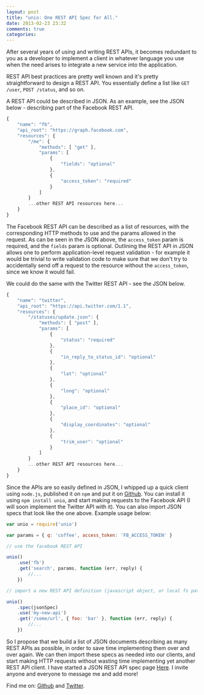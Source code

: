 ```yaml
---
layout: post
title: "unio: One REST API Spec for All."
date: 2013-02-23 23:32
comments: true
categories: 
---
```


After several years of using and writing REST APIs, it becomes redundant to you as a developer to implement a client in whatever language you use when the need arises to integrate a new service into the application. 

REST API best practices are pretty well known and it's pretty straightforward to design a REST API. You essentially define a list like `GET /user`, `POST /status`, and so on.

A REST API could be described in JSON. As an example, see the JSON below - describing part of the Facebook REST API.

```javascript
{
    "name": "fb",
    "api_root": "https://graph.facebook.com",
    "resources": {
        "/me": {
            "methods": [ "get" ],
            "params": [
                {
                    "fields": "optional"
                },
                {
                    "access_token": "required"
                }
            ]
        }
        ...other REST API resources here...
    }
}
```

The Facebook REST API can be described as a list of resources, with the corresponding HTTP methods to use and the params allowed in the request. As can be seen in the JSON above, the `access_token` param is required, and the `fields` param is optional. Outlining the REST API in JSON allows one to perform application-level request validation - for example it would be trivial to write validation code to make sure that we don't try to accidentally send off a request to the resource without the `access_token`, since we know it would fail.

We could do the same with the Twitter REST API - see the JSON below.

```javascript
{
    "name": "twitter",
    "api_root": "https://api.twitter.com/1.1",
    "resources": {
        "/statuses/update.json": {
            "methods": [ "post" ],
            "params": [
                {
                    "status": "required"
                },
                {
                    "in_reply_to_status_id": "optional"
                },
                {
                    "lat": "optional"
                },
                {
                    "long": "optional"
                },
                {
                    "place_id": "optional"
                },
                {
                    "display_coordinates": "optional"
                },
                {
                    "trim_user": "optional"
                }
            ]
        }
        ...other REST API resources here...
    }
}
```

Since the APIs are so easily defined in JSON, I whipped up a quick client using `node.js`, published it on `npm` and put it on [Github](http://github.com/ttezel/unio). You can install it using `npm install unio`, and start making requests to the Facebook API (I will soon implement the Twitter API with it). You can also import JSON specs that look like the one above. Example usage below:

```javascript
var unio = require('unio')

var params = { q: 'coffee', access_token: 'FB_ACCESS_TOKEN' }

// use the facebook REST API

unio()
    .use('fb')
    .get('search', params, function (err, reply) {
        //...
    })

// import a new REST API definition (javascript object, or local fs path)

unio()
    .spec(jsonSpec)
    .use('my-new-api')
    .get('/some/url', { foo: 'bar' }, function (err, reply) {
        //...
    })
```

So I propose that we build a list of JSON documents describing as many REST APIs as possible, in order to save time implementing them over and over again. We can then import these specs as needed into our clients, and start making HTTP requests without wasting time implementing yet another REST API client. I have started a JSON REST API spec page [Here](). I invite anyone and everyone to message me and add more!


Find me on: [Github](https://github.com/ttezel) and [Twitter](https://twitter.com/tolga_tezel).
